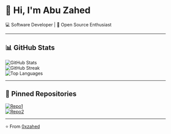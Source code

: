 # 👋 Hi, I'm Abu Zahed  

💻 Software Developer | 🚀 Open Source Enthusiast  

---

## 📊 GitHub Stats  
![GitHub Stats](https://github-readme-stats.vercel.app/api?username=0xzahed&show_icons=true&theme=tokyonight)  
![GitHub Streak](https://streak-stats.demolab.com?user=0xzahed&theme=tokyonight)  
![Top Languages](https://github-readme-stats.vercel.app/api/top-langs/?username=0xzahed&layout=compact&theme=tokyonight)  

---

## 📌 Pinned Repositories  
[![Repo1](https://github-readme-stats.vercel.app/api/pin/?username=0xzahed&repo=repo1&theme=tokyonight)](https://github.com/0xzahed/repo1)  
[![Repo2](https://github-readme-stats.vercel.app/api/pin/?username=0xzahed&repo=repo2&theme=tokyonight)](https://github.com/0xzahed/repo2)  

---
⭐️ From [0xzahed](https://github.com/0xzahed)

